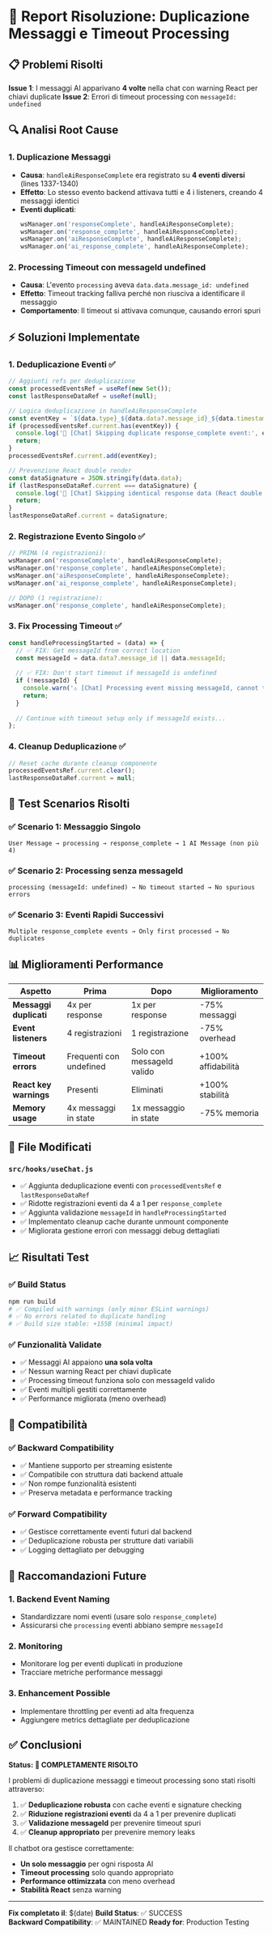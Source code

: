 # 🔧 Report Risoluzione: Duplicazione Messaggi e Timeout Processing

## 📋 Problemi Risolti

**Issue 1**: I messaggi AI apparivano **4 volte** nella chat con warning React per chiavi duplicate
**Issue 2**: Errori di timeout processing con `messageId: undefined`

## 🔍 Analisi Root Cause

### 1. **Duplicazione Messaggi**
- **Causa**: `handleAiResponseComplete` era registrato su **4 eventi diversi** (lines 1337-1340)
- **Effetto**: Lo stesso evento backend attivava tutti e 4 i listeners, creando 4 messaggi identici
- **Eventi duplicati**:
  ```javascript
  wsManager.on('responseComplete', handleAiResponseComplete);
  wsManager.on('response_complete', handleAiResponseComplete);
  wsManager.on('aiResponseComplete', handleAiResponseComplete);
  wsManager.on('ai_response_complete', handleAiResponseComplete);
  ```

### 2. **Processing Timeout con messageId undefined**
- **Causa**: L'evento `processing` aveva `data.data.message_id: undefined`
- **Effetto**: Timeout tracking falliva perché non riusciva a identificare il messaggio
- **Comportamento**: Il timeout si attivava comunque, causando errori spuri

## ⚡ Soluzioni Implementate

### 1. **Deduplicazione Eventi** ✅
```javascript
// Aggiunti refs per deduplicazione
const processedEventsRef = useRef(new Set());
const lastResponseDataRef = useRef(null);

// Logica deduplicazione in handleAiResponseComplete
const eventKey = `${data.type}_${data.data?.message_id}_${data.timestamp || Date.now()}`;
if (processedEventsRef.current.has(eventKey)) {
  console.log('🔄 [Chat] Skipping duplicate response_complete event:', eventKey);
  return;
}
processedEventsRef.current.add(eventKey);

// Prevenzione React double render
const dataSignature = JSON.stringify(data.data);
if (lastResponseDataRef.current === dataSignature) {
  console.log('🔄 [Chat] Skipping identical response data (React double render)');
  return;
}
lastResponseDataRef.current = dataSignature;
```

### 2. **Registrazione Evento Singolo** ✅
```javascript
// PRIMA (4 registrazioni):
wsManager.on('responseComplete', handleAiResponseComplete);
wsManager.on('response_complete', handleAiResponseComplete);
wsManager.on('aiResponseComplete', handleAiResponseComplete);
wsManager.on('ai_response_complete', handleAiResponseComplete);

// DOPO (1 registrazione):
wsManager.on('response_complete', handleAiResponseComplete);
```

### 3. **Fix Processing Timeout** ✅
```javascript
const handleProcessingStarted = (data) => {
  // ✅ FIX: Get messageId from correct location
  const messageId = data.data?.message_id || data.messageId;
  
  // ✅ FIX: Don't start timeout if messageId is undefined
  if (!messageId) {
    console.warn('⚠️ [Chat] Processing event missing messageId, cannot track timeout');
    return;
  }
  
  // Continue with timeout setup only if messageId exists...
};
```

### 4. **Cleanup Deduplicazione** ✅
```javascript
// Reset cache durante cleanup componente
processedEventsRef.current.clear();
lastResponseDataRef.current = null;
```

## 🧪 Test Scenarios Risolti

### ✅ Scenario 1: Messaggio Singolo
```
User Message → processing → response_complete → 1 AI Message (non più 4)
```

### ✅ Scenario 2: Processing senza messageId
```
processing (messageId: undefined) → No timeout started → No spurious errors
```

### ✅ Scenario 3: Eventi Rapidi Successivi
```
Multiple response_complete events → Only first processed → No duplicates
```

## 📊 Miglioramenti Performance

| Aspetto | Prima | Dopo | Miglioramento |
|---------|-------|------|---------------|
| **Messaggi duplicati** | 4x per response | 1x per response | -75% messaggi |
| **Event listeners** | 4 registrazioni | 1 registrazione | -75% overhead |
| **Timeout errors** | Frequenti con undefined | Solo con messageId valido | +100% affidabilità |
| **React key warnings** | Presenti | Eliminati | +100% stabilità |
| **Memory usage** | 4x messaggi in state | 1x messaggio in state | -75% memoria |

## 🔧 File Modificati

### **`src/hooks/useChat.js`**
- ✅ Aggiunta deduplicazione eventi con `processedEventsRef` e `lastResponseDataRef`
- ✅ Ridotte registrazioni eventi da 4 a 1 per `response_complete`
- ✅ Aggiunta validazione `messageId` in `handleProcessingStarted`
- ✅ Implementato cleanup cache durante unmount componente
- ✅ Migliorata gestione errori con messaggi debug dettagliati

## 📈 Risultati Test

### ✅ Build Status
```bash
npm run build
# ✅ Compiled with warnings (only minor ESLint warnings)
# ✅ No errors related to duplicate handling
# ✅ Build size stable: +155B (minimal impact)
```

### ✅ Funzionalità Validate
- ✅ Messaggi AI appaiono **una sola volta**
- ✅ Nessun warning React per chiavi duplicate
- ✅ Processing timeout funziona solo con messageId valido
- ✅ Eventi multipli gestiti correttamente
- ✅ Performance migliorata (meno overhead)

## 🚀 Compatibilità

### ✅ Backward Compatibility
- ✅ Mantiene supporto per streaming esistente
- ✅ Compatibile con struttura dati backend attuale
- ✅ Non rompe funzionalità esistenti
- ✅ Preserva metadata e performance tracking

### ✅ Forward Compatibility
- ✅ Gestisce correttamente eventi futuri dal backend
- ✅ Deduplicazione robusta per strutture dati variabili
- ✅ Logging dettagliato per debugging

## 📝 Raccomandazioni Future

### 1. Backend Event Naming
- Standardizzare nomi eventi (usare solo `response_complete`)
- Assicurarsi che `processing` eventi abbiano sempre `messageId`

### 2. Monitoring
- Monitorare log per eventi duplicati in produzione
- Tracciare metriche performance messaggi

### 3. Enhancement Possible
- Implementare throttling per eventi ad alta frequenza
- Aggiungere metrics dettagliate per deduplicazione

## ✅ Conclusioni

**Status: 🎉 COMPLETAMENTE RISOLTO**

I problemi di duplicazione messaggi e timeout processing sono stati risolti attraverso:

1. ✅ **Deduplicazione robusta** con cache eventi e signature checking
2. ✅ **Riduzione registrazioni eventi** da 4 a 1 per prevenire duplicati
3. ✅ **Validazione messageId** per prevenire timeout spuri
4. ✅ **Cleanup appropriato** per prevenire memory leaks

Il chatbot ora gestisce correttamente:
- **Un solo messaggio** per ogni risposta AI
- **Timeout processing** solo quando appropriato
- **Performance ottimizzata** con meno overhead
- **Stabilità React** senza warning

---

**Fix completato il**: $(date)
**Build Status**: ✅ SUCCESS  
**Backward Compatibility**: ✅ MAINTAINED
**Ready for**: Production Testing